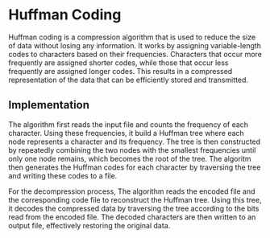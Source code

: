 # Huffman Coding

Huffman coding is a compression algorithm that is used to reduce the size of data without losing any information. It works by assigning variable-length codes to characters based on their frequencies. Characters that occur more frequently are assigned shorter codes, while those that occur less frequently are assigned longer codes. This results in a compressed representation of the data that can be efficiently stored and transmitted.

## Implementation
The algorithm first reads the input file and counts the frequency of each character. Using these frequencies, it build a Huffman tree where each node represents a character and its frequency. The tree is then constructed by repeatedly combining the two nodes with the smallest frequencies until only one node remains, which becomes the root of the tree. The algoritm then generates the Huffman codes for each character by traversing the tree and writing these codes to a file.

For the decompression process, The algorithm reads the encoded file and the corresponding code file to reconstruct the Huffman tree. Using this tree, it decodes the compressed data by traversing the tree according to the bits read from the encoded file. The decoded characters are then written to an output file, effectively restoring the original data.